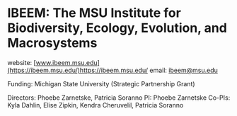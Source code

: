 # IBEEM: The MSU Institute for Biodiversity, Ecology, Evolution, and Macrosystems

website: [www.ibeem.msu.edu](https://ibeem.msu.edu/)https://ibeem.msu.edu/
email: ibeem@msu.edu

Funding: Michigan State University (Strategic Partnership Grant)

Directors: Phoebe Zarnetske, Patricia Soranno
PI: Phoebe Zarnetske
Co-PIs: Kyla Dahlin, Elise Zipkin, Kendra Cheruvelil, Patricia Soranno
